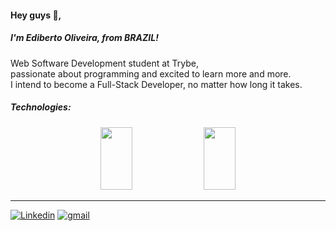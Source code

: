 <h4 align="left">Hey guys 👋,
  <br/>
  <h5>I'm Ediberto Oliveira, from BRAZIL!</h5></h4>
<p align="left">
 Web Software Development student at Trybe,<br/>
passionate about programming and excited to learn more and more.<br/>
I intend to become a Full-Stack Developer, no matter how long it takes.</p>

##### Technologies:

<p align="center" width="100%">
    <img width="32%" height="100px" src="https://github-readme-stats.vercel.app/api/top-langs/?username=edibertooliveira&layout=compact&theme=dracula"> 
    <img width="32%" height="100px" src="https://github-readme-stats.vercel.app/api?username=edibertooliveira&layout=compact&theme=dracula"> 
</p>

---

[![Linkedin](https://img.icons8.com/color/48/000000/gmail.png)](edibertooliveira@aol.com)
[![gmail](https://img.icons8.com/color/48/000000/linkedin.png)](https://www.linkedin.com/in/ediberto-b-oliveira-872926178/)

